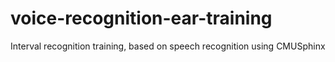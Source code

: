 # voice-recognition-ear-training
Interval recognition training, based on speech recognition using CMUSphinx
